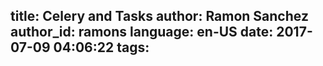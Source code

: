 title: Celery and Tasks
author: Ramon Sanchez
author_id: ramons
language: en-US
date: 2017-07-09 04:06:22
tags:
---
